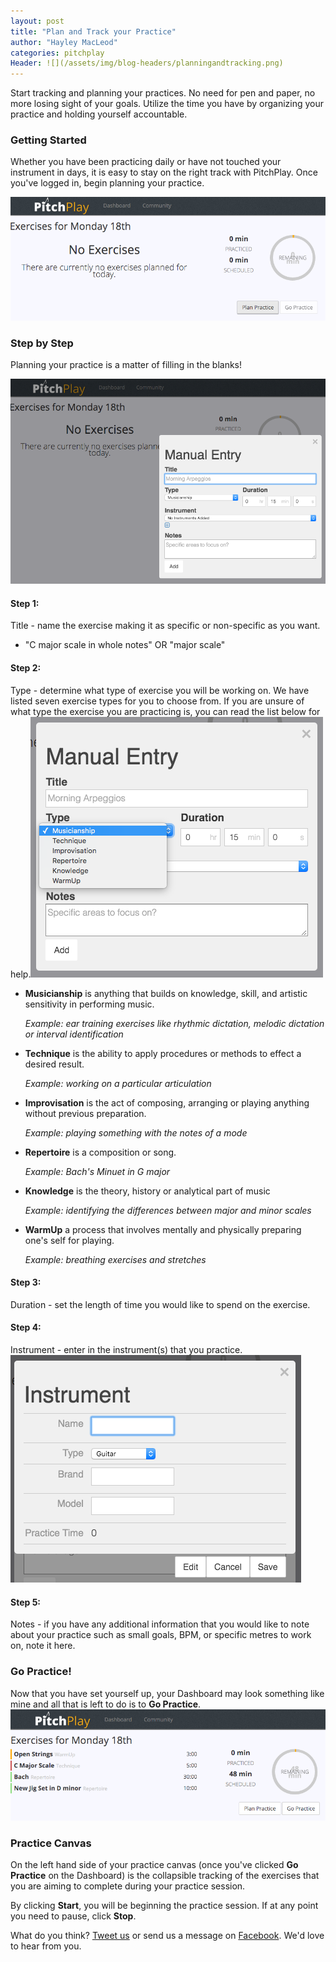 ```yaml
---
layout: post
title: "Plan and Track your Practice"
author: "Hayley MacLeod"
categories: pitchplay
Header: ![](/assets/img/blog-headers/planningandtracking.png)
---
```


Start tracking and planning your practices. No need for pen
and paper, no more losing sight of your goals.
Utilize the time you have by organizing your practice and holding yourself
accountable.

### Getting Started

Whether you have been practicing daily or have not touched
your instrument in days, it is easy to stay on
the right track with PitchPlay.
Once you've logged in, begin planning your practice.

![](/assets/img/2016-04-18/image1.png)

### Step by Step

Planning your practice is a matter of filling
in the blanks!

![](/assets/img/2016-04-18/Image2.png)

#### Step 1:
Title - name the exercise making it as specific
or non-specific as you want.
  - "C major scale in whole notes" OR "major scale"

#### Step 2:
Type - determine what type of exercise you will be working on.
We have listed seven exercise types for you to choose from. If you are unsure of what type the exercise you are practicing is, you can read the list below for help.![](/assets/img/2016-04-18/image3.png)


  - __Musicianship__ is anything that builds on knowledge, skill, and artistic sensitivity in performing music.

    *Example: ear training exercises like rhythmic dictation, melodic dictation or interval identification*
  - __Technique__ is the ability to apply procedures or methods to effect a desired result.

    *Example: working on a particular articulation*
  - __Improvisation__ is the act of composing, arranging or playing anything without previous preparation.

    *Example: playing something with the notes of a mode*
  - __Repertoire__ is a composition or song.

    *Example: Bach's Minuet in G major*
  - __Knowledge__ is the theory, history or analytical part of music

    *Example: identifying the differences between major and minor scales*
  - __WarmUp__ a process that involves mentally and physically preparing one's self for playing.

    *Example: breathing exercises and stretches*

#### Step 3:
Duration - set the length of time you would like to spend on the exercise.

#### Step 4:
Instrument - enter in the instrument(s) that you practice. ![](/assets/img/2016-04-18/image4.png)

#### Step 5:
Notes - if you have any additional information that you would like to note about your practice such as small goals, BPM, or specific metres to work on, note it here.

### Go Practice!
Now that you have set yourself up, your Dashboard may look something like mine and all that is left to do is to  __Go Practice__.
![](/assets/img/2016-04-18/image5.png)

### Practice Canvas

On the left hand side of your practice canvas (once you've clicked __Go Practice__ on the Dashboard) is the
collapsible tracking of the exercises that you
are aiming to complete during your practice session.

By clicking __Start__, you will be beginning the practice session. If at any point you need
to pause, click __Stop__.






What do you think? [Tweet us](https://twitter.com/pitchplayio) or send us a message on [Facebook](https://www.facebook.com/pitchplayio/). We'd love to hear from you.
